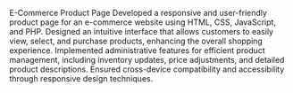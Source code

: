 E-Commerce Product Page
Developed a responsive and user-friendly product page for an e-commerce website using HTML, CSS, JavaScript, and PHP.
Designed an intuitive interface that allows customers to easily view, select, and purchase products, enhancing the overall shopping experience.
Implemented administrative features for efficient product management, including inventory updates, price adjustments, and detailed product descriptions.
Ensured cross-device compatibility and accessibility through responsive design techniques.
